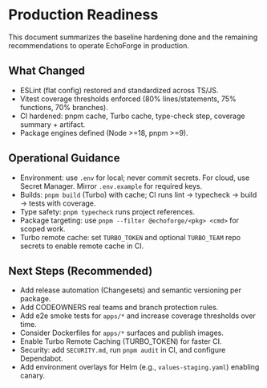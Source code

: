 # Production Readiness

This document summarizes the baseline hardening done and the remaining recommendations to operate EchoForge in production.

## What Changed

- ESLint (flat config) restored and standardized across TS/JS.
- Vitest coverage thresholds enforced (80% lines/statements, 75% functions, 70% branches).
- CI hardened: pnpm cache, Turbo cache, type-check step, coverage summary + artifact.
- Package engines defined (Node >=18, pnpm >=9).

## Operational Guidance

- Environment: use `.env` for local; never commit secrets. For cloud, use Secret Manager. Mirror `.env.example` for required keys.
- Builds: `pnpm build` (Turbo) with cache; CI runs lint → typecheck → build → tests with coverage.
- Type safety: `pnpm typecheck` runs project references.
- Package targeting: use `pnpm --filter @echoforge/<pkg> <cmd>` for scoped work.
- Turbo remote cache: set `TURBO_TOKEN` and optional `TURBO_TEAM` repo secrets to enable remote cache in CI.

## Next Steps (Recommended)

- Add release automation (Changesets) and semantic versioning per package.
- Add CODEOWNERS real teams and branch protection rules.
- Add e2e smoke tests for `apps/*` and increase coverage thresholds over time.
- Consider Dockerfiles for `apps/*` surfaces and publish images.
- Enable Turbo Remote Caching (TURBO_TOKEN) for faster CI.
- Security: add `SECURITY.md`, run `pnpm audit` in CI, and configure Dependabot.
- Add environment overlays for Helm (e.g., `values-staging.yaml`) enabling canary.
